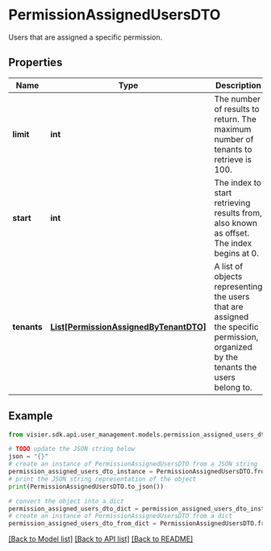 # PermissionAssignedUsersDTO

Users that are assigned a specific permission.

## Properties

Name | Type | Description | Notes
------------ | ------------- | ------------- | -------------
**limit** | **int** | The number of results to return. The maximum number of tenants to retrieve is 100. | [optional] 
**start** | **int** | The index to start retrieving results from, also known as offset. The index begins at 0. | [optional] 
**tenants** | [**List[PermissionAssignedByTenantDTO]**](PermissionAssignedByTenantDTO.md) | A list of objects representing the users that are assigned the specific permission, organized by the tenants the users belong to. | [optional] 

## Example

```python
from visier.sdk.api.user_management.models.permission_assigned_users_dto import PermissionAssignedUsersDTO

# TODO update the JSON string below
json = "{}"
# create an instance of PermissionAssignedUsersDTO from a JSON string
permission_assigned_users_dto_instance = PermissionAssignedUsersDTO.from_json(json)
# print the JSON string representation of the object
print(PermissionAssignedUsersDTO.to_json())

# convert the object into a dict
permission_assigned_users_dto_dict = permission_assigned_users_dto_instance.to_dict()
# create an instance of PermissionAssignedUsersDTO from a dict
permission_assigned_users_dto_from_dict = PermissionAssignedUsersDTO.from_dict(permission_assigned_users_dto_dict)
```
[[Back to Model list]](../README.md#documentation-for-models) [[Back to API list]](../README.md#documentation-for-api-endpoints) [[Back to README]](../README.md)


